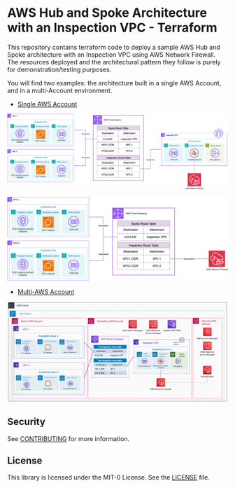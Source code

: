 <!-- BEGIN_TF_DOCS -->
# AWS Hub and Spoke Architecture with an Inspection VPC - Terraform

This repository contains terraform code to deploy a sample AWS Hub and Spoke architecture with an Inspection VPC using AWS Network Firewall. The resources deployed and the architectural pattern they follow is purely for demonstration/testing purposes.

You will find two examples: the architecture built in a single AWS Account, and in a multi-Account environment.

* [Single AWS Account](./single-account/)

![Single-Account centralized egress diagram](./images/single_account_centralizedegress.png)

![Single-Account east-west diagram](./images/single_account_eastwest.png)

* [Multi-AWS Account](./multi-account/)

![Architecture diagram](./images/multi_account.png)

## Security

See [CONTRIBUTING](../CONTRIBUTING.md) for more information.

## License

This library is licensed under the MIT-0 License. See the [LICENSE](../LICENSE) file.